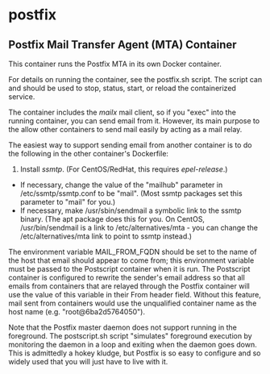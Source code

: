 # postfix
## Postfix Mail Transfer Agent (MTA) Container

This container runs the Postfix MTA in its own Docker container.

For details on running the container, see the postfix.sh script. The script can
and should be used to stop, status, start, or reload the containerized service.

The container includes the *mailx* mail client, so if you "exec"
into the running container, you can send email from it. However, its main
purpose to the allow other containers to send mail easily by acting as a
mail relay.

The easiest way to support sending email from another container is to do the
following in the other container's Dockerfile:

1. Install *ssmtp*. (For CentOS/RedHat, this requires *epel-release*.)
+ If necessary, change the value of the "mailhub" parameter in
/etc/ssmtp/ssmtp.conf to be "mail". (Most ssmtp packages set this parameter
to "mail" for you.)
+ If necessary, make /usr/sbin/sendmail a symbolic link to the ssmtp binary.
(The apt package does this for you. On CentOS, /usr/bin/sendmail is a link to
/etc/alternatives/mta - you can change the /etc/alternatives/mta link to point
to ssmtp instead.)

The environment variable MAIL_FROM_FQDN should be set to the name of the
host that email should appear to come from; this environment variable must be
passed to the Postscript container when it is run. The Postscript container is
configured to rewrite the sender's email address so that all emails from
containers that are relayed through the Postfix container will use the
value of this variable in their From header field. Without this feature, mail
sent from containers would use the unqualified container name as the host name
(e.g. "root@6ba2d5764050").

Note that the Postfix master daemon does not support running in the foreground.
The postscript.sh script "simulates" foreground execution by monitoring the
daemon in a loop and exiting when the daemon goes down. This is admittedly a
hokey kludge, but Postfix is so easy to configure and so widely used that you
will just have to live with it.


